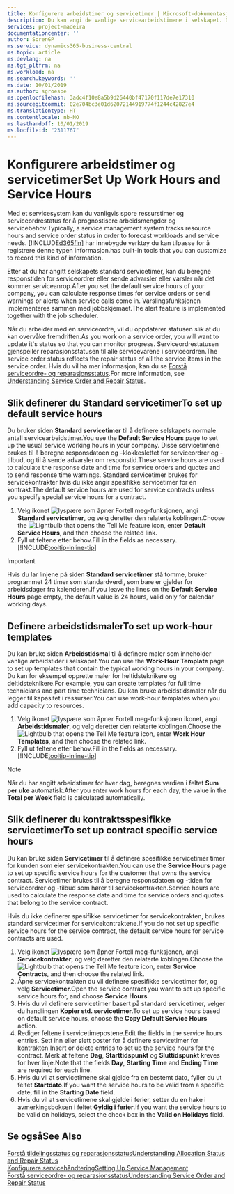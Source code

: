 ```yaml
---
title: Konfigurere arbeidstimer og servicetimer | Microsoft-dokumentasjon
description: Du kan angi de vanlige servicearbeidstimene i selskapet. Disse servicetimene brukes til å beregne responsdatoen og -klokkeslettet for serviceordrer og -tilbud, og til å sende advarsler om responstid.
services: project-madeira
documentationcenter: ''
author: SorenGP
ms.service: dynamics365-business-central
ms.topic: article
ms.devlang: na
ms.tgt_pltfrm: na
ms.workload: na
ms.search.keywords: ''
ms.date: 10/01/2019
ms.author: sgroespe
ms.openlocfilehash: 3adc4f10e8a5b9d26440bf47170f117de7e17310
ms.sourcegitcommit: 02e704bc3e01d62072144919774f1244c42827e4
ms.translationtype: HT
ms.contentlocale: nb-NO
ms.lasthandoff: 10/01/2019
ms.locfileid: "2311767"
---
```

# <a name="set-up-work-hours-and-service-hours"></a><span data-ttu-id="c1e8c-104">Konfigurere arbeidstimer og servicetimer</span><span class="sxs-lookup"><span data-stu-id="c1e8c-104">Set Up Work Hours and Service Hours</span></span>
<span data-ttu-id="c1e8c-105">Med et servicesystem kan du vanligvis spore ressurstimer og serviceordrestatus for å prognostisere arbeidsmengder og servicebehov.</span><span class="sxs-lookup"><span data-stu-id="c1e8c-105">Typically, a service management system tracks resource hours and service order status in order to forecast workloads and service needs.</span></span> [!INCLUDE[d365fin](includes/d365fin_md.md)] <span data-ttu-id="c1e8c-106">har innebygde verktøy du kan tilpasse for å registrere denne typen informasjon.</span><span class="sxs-lookup"><span data-stu-id="c1e8c-106">has built-in tools that you can customize to record this kind of information.</span></span>  
  
<span data-ttu-id="c1e8c-107">Etter at du har angitt selskapets standard servicetimer, kan du beregne responstiden for serviceordrer eller sende advarsler eller varsler når det kommer serviceanrop.</span><span class="sxs-lookup"><span data-stu-id="c1e8c-107">After you set the default service hours of your company, you can calculate response times for service orders or send warnings or alerts when service calls come in.</span></span> <span data-ttu-id="c1e8c-108">Varslingsfunksjonen implementeres sammen med jobbskjemaet.</span><span class="sxs-lookup"><span data-stu-id="c1e8c-108">The alert feature is implemented together with the job scheduler.</span></span>   
  
<span data-ttu-id="c1e8c-109">Når du arbeider med en serviceordre, vil du oppdaterer statusen slik at du kan overvåke fremdriften.</span><span class="sxs-lookup"><span data-stu-id="c1e8c-109">As you work on a service order, you will want to update it's status so that you can monitor progress.</span></span> <span data-ttu-id="c1e8c-110">Serviceordrestatusen gjenspeiler reparasjonsstatusen til alle servicevarene i serviceordren.</span><span class="sxs-lookup"><span data-stu-id="c1e8c-110">The service order status reflects the repair status of all the service items in the service order.</span></span> <span data-ttu-id="c1e8c-111">Hvis du vil ha mer informasjon, kan du se [Forstå serviceordre- og reparasjonsstatus](service-order-repair-status.md).</span><span class="sxs-lookup"><span data-stu-id="c1e8c-111">For more information, see [Understanding Service Order and Repair Status](service-order-repair-status.md).</span></span> 

## <a name="to-set-up-default-service-hours"></a><span data-ttu-id="c1e8c-112">Slik definerer du Standard servicetimer</span><span class="sxs-lookup"><span data-stu-id="c1e8c-112">To set up default service hours</span></span>  
<span data-ttu-id="c1e8c-113">Du bruker siden **Standard servicetimer** til å definere selskapets normale antall servicearbeidstimer.</span><span class="sxs-lookup"><span data-stu-id="c1e8c-113">You use the **Default Service Hours** page to set up the usual service working hours in your company.</span></span> <span data-ttu-id="c1e8c-114">Disse servicetimene brukes til å beregne responsdatoen og -klokkeslettet for serviceordrer og -tilbud, og til å sende advarsler om responstid.</span><span class="sxs-lookup"><span data-stu-id="c1e8c-114">These service hours are used to calculate the response date and time for service orders and quotes and to send response time warnings.</span></span> <span data-ttu-id="c1e8c-115">Standard servicetimer brukes for servicekontrakter hvis du ikke angir spesifikke servicetimer for en kontrakt.</span><span class="sxs-lookup"><span data-stu-id="c1e8c-115">The default service hours are used for service contracts unless you specify special service hours for a contract.</span></span>  
  
1. <span data-ttu-id="c1e8c-116">Velg ikonet ![lyspære som åpner Fortell meg-funksjonen](media/ui-search/search_small.png "Fortell hva du vil gjøre"), angi **Standard servicetimer**, og velg deretter den relaterte koblingen.</span><span class="sxs-lookup"><span data-stu-id="c1e8c-116">Choose the ![Lightbulb that opens the Tell Me feature](media/ui-search/search_small.png "Tell me what you want to do") icon, enter **Default Service Hours**, and then choose the related link.</span></span>  
2. <span data-ttu-id="c1e8c-117">Fyll ut feltene etter behov.</span><span class="sxs-lookup"><span data-stu-id="c1e8c-117">Fill in the fields as necessary.</span></span> [!INCLUDE[tooltip-inline-tip](includes/tooltip-inline-tip_md.md)]  
  
> [!IMPORTANT]  
>  <span data-ttu-id="c1e8c-118">Hvis du lar linjene på siden **Standard servicetimer** stå tomme, bruker programmet 24 timer som standardverdi, som bare er gjelder for arbeidsdager fra kalenderen.</span><span class="sxs-lookup"><span data-stu-id="c1e8c-118">If you leave the lines on the **Default Service Hours** page empty, the default value is 24 hours, valid only for calendar working days.</span></span>  
  
## <a name="to-set-up-work-hour-templates"></a><span data-ttu-id="c1e8c-119">Definere arbeidstidsmaler</span><span class="sxs-lookup"><span data-stu-id="c1e8c-119">To set up work-hour templates</span></span>
<span data-ttu-id="c1e8c-120">Du kan bruke siden **Arbeidstidsmal** til å definere maler som inneholder vanlige arbeidstider i selskapet.</span><span class="sxs-lookup"><span data-stu-id="c1e8c-120">You can use the **Work-Hour Template** page to set up templates that contain the typical working hours in your company.</span></span> <span data-ttu-id="c1e8c-121">Du kan for eksempel opprette maler for heltidsteknikere og deltidsteknikere.</span><span class="sxs-lookup"><span data-stu-id="c1e8c-121">For example, you can create templates for full time technicians and part time technicians.</span></span> <span data-ttu-id="c1e8c-122">Du kan bruke arbeidstidsmaler når du legger til kapasitet i ressurser.</span><span class="sxs-lookup"><span data-stu-id="c1e8c-122">You can use work-hour templates when you add capacity to resources.</span></span>  
  
1. <span data-ttu-id="c1e8c-123">Velg ikonet ![lyspære som åpner Fortell meg-funksjonen](media/ui-search/search_small.png "Fortell hva du vil gjøre") ikonet, angi **Arbeidstidsmaler**, og velg deretter den relaterte koblingen.</span><span class="sxs-lookup"><span data-stu-id="c1e8c-123">Choose the ![Lightbulb that opens the Tell Me feature](media/ui-search/search_small.png "Tell me what you want to do") icon, enter **Work Hour Templates**, and then choose the related link.</span></span>  
2. <span data-ttu-id="c1e8c-124">Fyll ut feltene etter behov.</span><span class="sxs-lookup"><span data-stu-id="c1e8c-124">Fill in the fields as necessary.</span></span> [!INCLUDE[tooltip-inline-tip](includes/tooltip-inline-tip_md.md)]  
  
> [!Note]
> <span data-ttu-id="c1e8c-125">Når du har angitt arbeidstimer for hver dag, beregnes verdien i feltet **Sum per uke** automatisk.</span><span class="sxs-lookup"><span data-stu-id="c1e8c-125">After you enter work hours for each day, the value in the **Total per Week** field is calculated automatically.</span></span>  

## <a name="to-set-up-contract-specific-service-hours"></a><span data-ttu-id="c1e8c-126">Slik definerer du kontraktsspesifikke servicetimer</span><span class="sxs-lookup"><span data-stu-id="c1e8c-126">To set up contract specific service hours</span></span>  
<span data-ttu-id="c1e8c-127">Du kan bruke siden  **Servicetimer** til å definere spesifikke servicetimer timer for kunden som eier servicekontrakten.</span><span class="sxs-lookup"><span data-stu-id="c1e8c-127">You can use the **Service Hours** page to set up specific service hours for the customer that owns the service contract.</span></span> <span data-ttu-id="c1e8c-128">Servicetimer brukes til å beregne responsdatoen og -tiden for serviceordrer og -tilbud som hører til servicekontrakten.</span><span class="sxs-lookup"><span data-stu-id="c1e8c-128">Service hours are used to calculate the response date and time for service orders and quotes that belong to the service contract.</span></span>  
  
<span data-ttu-id="c1e8c-129">Hvis du ikke definerer spesifikke servicetimer for servicekontrakten, brukes standard servicetimer for servicekontraktene.</span><span class="sxs-lookup"><span data-stu-id="c1e8c-129">If you do not set up specific service hours for the service contract, the default service hours for service contracts are used.</span></span>  
  
1. <span data-ttu-id="c1e8c-130">Velg ikonet ![lyspære som åpner Fortell meg-funksjonen](media/ui-search/search_small.png "Fortell hva du vil gjøre"), angi **Servicekontrakter**, og velg deretter den relaterte koblingen.</span><span class="sxs-lookup"><span data-stu-id="c1e8c-130">Choose the ![Lightbulb that opens the Tell Me feature](media/ui-search/search_small.png "Tell me what you want to do") icon, enter **Service Contracts**, and then choose the related link.</span></span>  
2. <span data-ttu-id="c1e8c-131">Åpne servicekontrakten du vil definere spesifikke servicetimer for, og velg **Servicetimer**.</span><span class="sxs-lookup"><span data-stu-id="c1e8c-131">Open the service contract you want to set up specific service hours for, and choose **Service Hours**.</span></span>  
4. <span data-ttu-id="c1e8c-132">Hvis du vil definere servicetimer basert på standard servicetimer, velger du handlingen **Kopier std. servicetimer**.</span><span class="sxs-lookup"><span data-stu-id="c1e8c-132">To set up service hours based on default service hours, choose the **Copy Default Service Hours** action.</span></span>  
5. <span data-ttu-id="c1e8c-133">Rediger feltene i servicetimepostene.</span><span class="sxs-lookup"><span data-stu-id="c1e8c-133">Edit the fields in the service hours entries.</span></span> <span data-ttu-id="c1e8c-134">Sett inn eller slett poster for å definere servicetimer for kontrakten.</span><span class="sxs-lookup"><span data-stu-id="c1e8c-134">Insert or delete entries to set up the service hours for the contract.</span></span> <span data-ttu-id="c1e8c-135">Merk at feltene **Dag**, **Starttidspunkt** og **Sluttidspunkt** kreves for hver linje.</span><span class="sxs-lookup"><span data-stu-id="c1e8c-135">Note that the fields **Day**, **Starting Time** and **Ending Time** are required for each line.</span></span>  
6. <span data-ttu-id="c1e8c-136">Hvis du vil at servicetimene skal gjelde fra en bestemt dato, fyller du ut feltet **Startdato**.</span><span class="sxs-lookup"><span data-stu-id="c1e8c-136">If you want the service hours to be valid from a specific date, fill in the **Starting Date** field.</span></span>  
7. <span data-ttu-id="c1e8c-137">Hvis du vil at servicetimene skal gjelde i ferier, setter du en hake i avmerkingsboksen i feltet **Gyldig i ferier**.</span><span class="sxs-lookup"><span data-stu-id="c1e8c-137">If you want the service hours to be valid on holidays, select the check box in the **Valid on Holidays** field.</span></span>  

## <a name="see-also"></a><span data-ttu-id="c1e8c-138">Se også</span><span class="sxs-lookup"><span data-stu-id="c1e8c-138">See Also</span></span>  
[<span data-ttu-id="c1e8c-139">Forstå tildelingsstatus og reparasjonsstatus</span><span class="sxs-lookup"><span data-stu-id="c1e8c-139">Understanding Allocation Status and Repair Status</span></span>](service-allocation-status-and-repair-status.md)  
[<span data-ttu-id="c1e8c-140">Konfigurere servicehåndtering</span><span class="sxs-lookup"><span data-stu-id="c1e8c-140">Setting Up Service Management</span></span>](service-setup-service.md)  
[<span data-ttu-id="c1e8c-141">Forstå serviceordre- og reparasjonsstatus</span><span class="sxs-lookup"><span data-stu-id="c1e8c-141">Understanding Service Order and Repair Status</span></span>](service-order-repair-status.md)  
